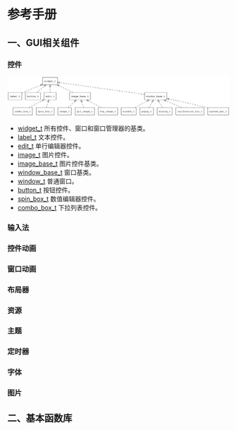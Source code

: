 # 参考手册

## 一、GUI相关组件

### 控件

![widget\_overview](images/widget_overview.png)

* [widget\_t](manual/widget_t.md) 所有控件、窗口和窗口管理器的基类。
* [label\_t](manual/label_t.md) 文本控件。
* [edit\_t](manual/edit_t.md) 单行编辑器控件。
* [image\_t](manual/image_t.md) 图片控件。
* [image\_base\_t](manual/image_base_t.md) 图片控件基类。
* [window\_base\_t](manual/window_base_t.md) 窗口基类。
* [window\_t](manual/window_t.md) 普通窗口。
* [button\_t](manual/button_t.md) 按钮控件。
* [spin\_box\_t](manual/spin_box_t.md) 数值编辑器控件。
* [combo\_box\_t](manual/combo_box_t.md) 下拉列表控件。

### 输入法

### 控件动画

### 窗口动画

### 布局器

### 资源

### 主题

### 定时器

### 字体

### 图片

## 二、基本函数库

